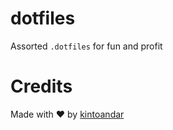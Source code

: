 dotfiles
=================
Assorted `.dotfiles` for fun and profit

# Credits
Made with ♥️ by [kintoandar](https://blog.kintoandar.com/)
